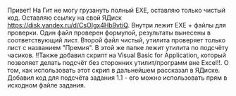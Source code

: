 Привет! На Гит не могу грузануть полный EXE, оставляю только чистый код.
Оставляю ссылку на свой ЯДиск https://disk.yandex.ru/d/CsOIgx4Hb9vtiQ.
Внутри лежит EXE + файлы для проверки.
Один файл проверен формулой, результаты вынесены в соответствующий лист.
Второй файл чистый, утилита проверяет только лист с названием "Премия".
В этой же папке лежит утилита по подсчёту часиков.
!!Также добавил скрипт на Visual Basic for Application, который позволяет делать подсчёт без сторонних утилит/программ вне Excel!!.
О том, как использовать этот скрип в дальнейшем рассказал в ЯДиске.
Добавил код для подсчёта задания 1.1 - его можно использовать прям в исходном файле задания.
